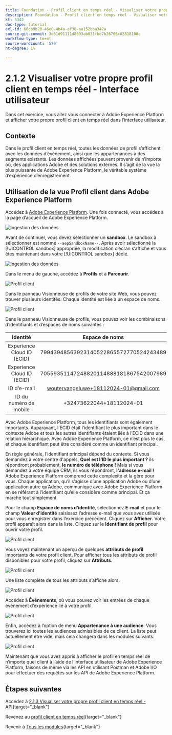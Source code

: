 ```yaml
---
title: Foundation - Profil client en temps réel - Visualiser votre propre profil client en temps réel - Interface utilisateur
description: Foundation - Profil client en temps réel - Visualiser votre propre profil client en temps réel - Interface utilisateur
kt: 5342
doc-type: tutorial
exl-id: 66cb9b20-46e0-4b4a-af38-aa152bba342a
source-git-commit: 3d61d91111d8693ab031fbd7b26706c02818108c
workflow-type: tm+mt
source-wordcount: '570'
ht-degree: 1%

---
```


# 2.1.2 Visualiser votre propre profil client en temps réel - Interface utilisateur

Dans cet exercice, vous allez vous connecter à Adobe Experience Platform et afficher votre propre profil client en temps réel dans l’interface utilisateur.

## Contexte

Dans le profil client en temps réel, toutes les données de profil s’affichent avec les données d’événement, ainsi que les appartenances à des segments existants. Les données affichées peuvent provenir de n’importe où, des applications Adobe et des solutions externes. Il s’agit de la vue la plus puissante de Adobe Experience Platform, le véritable système d’expérience d’enregistrement.

## Utilisation de la vue Profil client dans Adobe Experience Platform

Accédez à [Adobe Experience Platform](https://experience.adobe.com/platform). Une fois connecté, vous accédez à la page d’accueil de Adobe Experience Platform.

![Ingestion des données](../../datacollection/dc1.2/images/home.png)

Avant de continuer, vous devez sélectionner un **sandbox**. Le sandbox à sélectionner est nommé ``--aepSandboxName--``. Après avoir sélectionné la [!UICONTROL sandbox] appropriée, la modification d’écran s’affiche et vous êtes maintenant dans votre [!UICONTROL sandbox] dédié.

![Ingestion des données](../../datacollection/dc1.2/images/sb1.png)

Dans le menu de gauche, accédez à **Profils** et à **Parcourir**.

![Profil client](./images/homemenu.png)

Dans le panneau Visionneuse de profils de votre site Web, vous pouvez trouver plusieurs identités. Chaque identité est liée à un espace de noms.

![Profil client](./images/identities.png)

Dans le panneau Visionneuse de profils, vous pouvez voir les combinaisons d’identifiants et d’espaces de noms suivantes :

| Identité | Espace de noms |
|:-------------:| :---------------:|
| Experience Cloud ID (ECID) | 79943948563923140522865572770524243489 |
| Experience Cloud ID (ECID) | 70559351147248820114888181867542007989 |
| ID d’e-mail | woutervangeluwe+18112024-01@gmail.com |
| ID du numéro de mobile | +32473622044+18112024-01 |

Avec Adobe Experience Platform, tous les identifiants sont également importants. Auparavant, l’ECID était l’identifiant le plus important dans le contexte Adobe et tous les autres identifiants étaient liés à l’ECID dans une relation hiérarchique. Avec Adobe Experience Platform, ce n’est plus le cas, et chaque identifiant peut être considéré comme un identifiant principal.

En règle générale, l’identifiant principal dépend du contexte. Si vous demandez à votre centre d&#39;appels, **Quel est l&#39;ID le plus important ?** ils répondront probablement, **le numéro de téléphone !** Mais si vous demandez à votre équipe CRM, ils vous répondront, **l&#39;adresse e-mail !** Adobe Experience Platform comprend cette complexité et la gère pour vous. Chaque application, qu’il s’agisse d’une application Adobe ou d’une application autre qu’Adobe, communique avec Adobe Experience Platform en se référant à l’identifiant qu’elle considère comme principal. Et ça marche tout simplement.

Pour le champ **Espace de noms d’identité**, sélectionnez **E-mail** et pour le champ **Valeur d’identité** saisissez l’adresse e-mail que vous avez utilisée pour vous enregistrer dans l’exercice précédent. Cliquez sur **Afficher**. Votre profil apparaît alors dans la liste. Cliquez sur le **Identifiant de profil** pour ouvrir votre profil.

![Profil client](./images/popupecid.png)

Vous voyez maintenant un aperçu de quelques **attributs de profil** importants de votre profil client. Pour afficher tous les attributs de profil disponibles pour votre profil, cliquez sur **Attributs**.

![Profil client](./images/profile.png)

Une liste complète de tous les attributs s’affiche alors.

![Profil client](./images/profilattr.png)

Accédez à **Événements**, où vous pouvez voir les entrées de chaque événement d’expérience lié à votre profil.

![Profil client](./images/profileee.png)

Enfin, accédez à l’option de menu **Appartenance à une audience**. Vous trouverez ici toutes les audiences admissibles de ce client. La liste peut actuellement être vide, mais cela changera dans les modules suivants.

![Profil client](./images/profileseg.png)

Maintenant que vous avez appris à afficher le profil en temps réel de n’importe quel client à l’aide de l’interface utilisateur de Adobe Experience Platform, faisons de même via les API en utilisant Postman et Adobe I/O pour effectuer des requêtes sur les API de Adobe Experience Platform.

## Étapes suivantes

Accédez à [2.1.3 Visualiser votre propre profil client en temps réel - API](./ex3.md){target="_blank"}

Revenez au [profil client en temps réel](./real-time-customer-profile.md){target="_blank"}

Revenir à [Tous les modules](./../../../../overview.md){target="_blank"}
